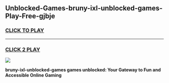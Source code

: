 
## Unblocked-Games-bruny-ixl-unblocked-games-Play-Free-gjbje
<h3>
<a href="https://premium76.site?title=bruny-ixl-unblocked-games&ref=20M">CLICK TO PLAY</a></h3>
<hr>

<h3>
<a href="https://premium76.site?title=bruny-ixl-unblocked-games&ref=20M">CLICK 2 PLAY</a>
  
</h3>

<a href="https://premium76.site?title=bruny-ixl-unblocked-games&ref=19M"><img src="https://clearcache.store/games.png"></a>


**bruny-ixl-unblocked-games games unblocked: Your Gateway to Fun and Accessible Online Gaming**
